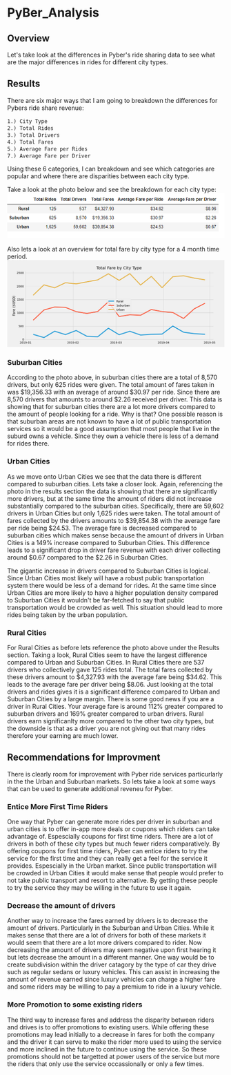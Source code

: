 # PyBer_Analysis

## Overview
Let's take look at the differences in Pyber's ride sharing data to see what are the major differences in rides for different city types.

## Results
There are six major ways that I am going to breakdown the differences for Pybers ride share revenue:

	1.) City Type 
	2.) Total Rides
	3.) Total Drivers
	4.) Total Fares
	5.) Average Fare per Rides
	7.) Average Fare per Driver

Using these 6 categories, I can breakdown and see which categories are popular and where there are disparities between each city type.

Take a look at the photo below and see the breakdown for each city type:
	<img src="https://github.com/Changscorner/PyBer_Analysis/blob/main/Resources/breakdown.png?raw=true">

Also lets a look at an overview for total fare by city type for a 4 month time period.
	<img src="https://github.com/Changscorner/PyBer_Analysis/blob/main/Analysis/Total%20Fare%20by%20City%20Chart.png?raw=true">
	
### Suburban Cities
According to the photo above, in suburban cities there are a total of 8,570 drivers, but only 625 rides were given. The total amount of fares taken in was $19,356.33 with an average of around $30.97 per ride. Since there are 8,570 drivers that amounts to around $2.26 received per driver. This data is showing that for suburban cities there are a lot more drivers compared to the amount of people looking for a ride. Why is that? One possible reason is that suburban areas are not known to have a lot of public transportation services so it would be a good assumption that most people that live in the suburd owns a vehicle. Since they own a vehicle there is less of a demand for rides there.

### Urban Cities
As we move onto Urban Cities we see that the data there is different compared to suburban cities. Lets take a closer look. Again, referencing the photo in the results section the data is showing that there are significantly more drivers, but at the same time the amount of riders did not increase substantially compared to the suburban cities. Specifically, there are 59,602 drivers in Urban Cities but only 1,625 rides were taken. The total amount of fares collected by the drivers amounts to $39,854.38 with the average fare per ride being $24.53. The average fare is decreased compared to suburban cities which makes sense because the amount of drivers in Urban Cities is a 149% increase compared to Suburban Cities. This difference leads to a significant drop in driver fare revenue with each driver collecting around $0.67 compared to the $2.26 in Suburban Cities. 

The gigantic increase in drivers compared to Suburban Cities is logical. Since Urban Cities most likely will have a robust public transportation system there would be less of a demand for rides. At the same time since Urban Cities are more likely to have a higher population density compared to Suburban Cities it wouldn't be far-fetched to say that public transportation would be crowded as well. This situation should lead to more rides being taken by the urban population. 

### Rural Cities
For Rural Cities as before lets reference the photo above under the Results section. Taking a look, Rural Cities seem to have the largest difference compared to Urban and Suburban Cities. In Rural Cities there are 537 drivers who collectively gave 125 rides total. The total fares collected by these drivers amount to $4,327.93 with the average fare being $34.62. This leads to the average fare per driver being $8.06. Just looking at the total drivers and rides gives it is a significant difference compared to Urban and Suburban Cities by a large margin. There is some good news if you are a driver in Rural Cities. Your average fare is around 112% greater compared to suburban drivers and 169% greater compared to urban drivers. Rural drivers earn significanlty more compared to the other two city types, but the downside is that as a driver you are not giving out that many rides therefore your earning are much lower.

## Recommendations for Improvment
There is clearly room for improvement with Pyber ride services particurlarly in the the Urban and Suburban markets. So lets take a look at some ways that can be used to generate additional reveneu for Pyber.

### Entice More First Time Riders
One way that Pyber can generate more rides per driver in suburban and urban cities is to offer in-app more deals or coupons which riders can take advantage of. Espescially coupons for first time riders. There are a lot of drivers in both of these city types but much fewer riders comparatively. By offering coupons for first time riders, Pyber can entice riders to try the service for the first time and they can really get a feel for the service it provides. Espescially in the Urban market. Since public transportation will be crowded in Urban Cities it would make sense that people would prefer to not take public transport and resort to alternative. By getting these people to try the service they may be willing in the future to use it again.

### Decrease the amount of drivers
Another way to increase the fares earned by drivers is to decrease the amount of drivers. Particularly in the Suburban and Urban Cities. While it makes sense that there are a lot of drivers for both of these markets it would seem that there are a lot more drivers compared to rider. Now decreasing the amount of drivers may seem negative upon first hearing it but lets decrease the amount in a different manner. One way would be to create subdivision within the driver catagory by the type of car they drive such as regular sedans or luxury vehicles. This can assist in increasing the amount of revenue earned since luxury vehicles can charge a higher fare and some riders may be willing to pay a premium to ride in a luxury vehicle.

### More Promotion to some existing riders
The third way to increase fares and address the disparity between riders and drives is to offer promotions to existing users. While offering these promotions may lead initially to a decrease in fares for both the company and the driver it can serve to make the rider more used to using the service and more inclined in the future to continue using the service. So these promotions should not be targetted at power users of the service but more the riders that only use the service occassionally or only a few times.
 
